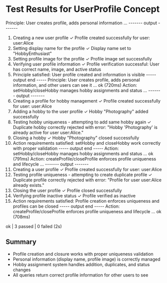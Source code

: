 # Test Results for UserProfile Concept

Principle: User creates profile, adds personal information ...
------- output -------
1. Creating a new user profile
   ✓ Profile created successfully for user: user:Alice
2. Setting display name for the profile
   ✓ Display name set to "HobbyEnthusiast"
3. Setting profile image for the profile
   ✓ Profile image set successfully
4. Verifying user profile information
   ✓ Profile verification successful: User has correct name, image, and active status
5. Principle satisfied: User profile created and information is visible
----- output end -----
Principle: User creates profile, adds personal information, and other users can see it ... ok (720ms)
Action: setHobby/closeHobby manages hobby assignments and status ...
------- output -------
1. Creating a profile for hobby management
   ✓ Profile created successfully for user: user:Alice
2. Adding a hobby to the user profile
   ✓ Hobby "Photography" added successfully
3. Testing hobby uniqueness - attempting to add same hobby again
   ✓ Duplicate hobby correctly rejected with error: "Hobby 'Photography' is already active for user user:Alice."
4. Closing a hobby
   ✓ Hobby "Photography" closed successfully
5. Action requirements satisfied: setHobby and closeHobby work correctly with proper validation
----- output end -----
Action: setHobby/closeHobby manages hobby assignments and status ... ok (791ms)
Action: createProfile/closeProfile enforces profile uniqueness and lifecycle ...
------- output -------
1. Creating a user profile
   ✓ Profile created successfully for user: user:Alice
2. Testing profile uniqueness - attempting to create duplicate profile
   ✓ Duplicate profile correctly rejected with error: "Profile for user user:Alice already exists."
3. Closing the user profile
   ✓ Profile closed successfully
4. Verifying profile inactive status
   ✓ Profile verified as inactive
5. Action requirements satisfied: Profile creation enforces uniqueness and profiles can be closed
----- output end -----
Action: createProfile/closeProfile enforces profile uniqueness and lifecycle ... ok (708ms)

ok | 3 passed | 0 failed (2s)

## Summary
- Profile creation and closure works with proper uniqueness validation
- Personal information (display name, profile image) is correctly managed
- Hobby assignment system handles addition, duplicates, and status changes
- All queries return correct profile information for other users to see
